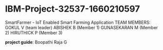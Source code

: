# IBM-Project-32537-1660210597
SmartFarmer - IoT Enabled Smart Farming Application
TEAM MEMBERS:
 GOKUL V (team leader)
 ABISHEK B (Member 1)
 GUNASEKARAN M (Member 2)
 HIRUTHICK P (Member 3)

**project guide**: Boopathi Raja G


